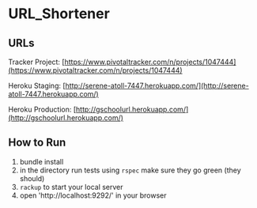 URL_Shortener
=============

URLs
----

Tracker Project:
[https://www.pivotaltracker.com/n/projects/1047444](https://www.pivotaltracker.com/n/projects/1047444)

Heroku Staging:
[http://serene-atoll-7447.herokuapp.com/](http://serene-atoll-7447.herokuapp.com/)

Heroku Production:
[http://gschoolurl.herokuapp.com/](http://gschoolurl.herokuapp.com/)

How to Run
----------

1. bundle install
2. in the directory run tests using `rspec` make sure they go green (they should)
3. `rackup` to start your local server
4. open 'http://localhost:9292/' in your browser
